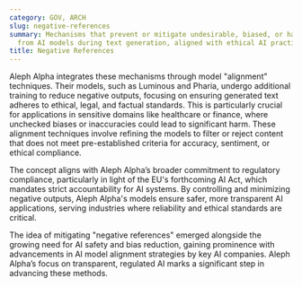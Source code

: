 ```yaml
---
category: GOV, ARCH
slug: negative-references
summary: Mechanisms that prevent or mitigate undesirable, biased, or harmful outputs
  from AI models during text generation, aligned with ethical AI practices.
title: Negative References
---
```


Aleph Alpha integrates these mechanisms through model "alignment" techniques. Their models, such as Luminous and Pharia, undergo additional training to reduce negative outputs, focusing on ensuring generated text adheres to ethical, legal, and factual standards. This is particularly crucial for applications in sensitive domains like healthcare or finance, where unchecked biases or inaccuracies could lead to significant harm. These alignment techniques involve refining the models to filter or reject content that does not meet pre-established criteria for accuracy, sentiment, or ethical compliance.

The concept aligns with Aleph Alpha’s broader commitment to regulatory compliance, particularly in light of the EU's forthcoming AI Act, which mandates strict accountability for AI systems. By controlling and minimizing negative outputs, Aleph Alpha's models ensure safer, more transparent AI applications, serving industries where reliability and ethical standards are critical​.

The idea of mitigating "negative references" emerged alongside the growing need for AI safety and bias reduction, gaining prominence with advancements in AI model alignment strategies by key AI companies. Aleph Alpha’s focus on transparent, regulated AI marks a significant step in advancing these methods.